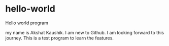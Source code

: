 # hello-world
Hello world program

my name is Akshat Kaushik. I am new to Github. I am looking forward to this journey. This is a test program to learn the features.
